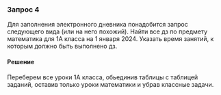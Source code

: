 ### Запрос 4

Для заполнения электронного дневника понадобится запрос следующего вида (или на него похожий).
Найти все дз по предмету математика для 1А класса на 1 января 2024. Указать время занятий, к которым должно быть выполнено дз.

#### Решение

Переберем все уроки 1А класса, обьединив таблицы с таблицей заданий, оставив только уроки математики и убрав классные задачи.
